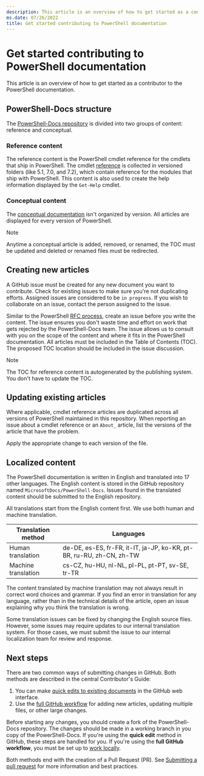 ```yaml
---
description: This article is an overview of how to get started as a contributor to the PowerShell documentation.
ms.date: 07/26/2022
title: Get started contributing to PowerShell documentation
---
```

# Get started contributing to PowerShell documentation

This article is an overview of how to get started as a contributor to the PowerShell documentation.

## PowerShell-Docs structure

The [PowerShell-Docs repository][1] is divided into two groups of content: reference and
conceptual.

### Reference content

The reference content is the PowerShell cmdlet reference for the cmdlets that ship in PowerShell.
The cmdlet [reference][2] is collected in versioned folders (like 5.1, 7.0, and 7.2), which contain
reference for the modules that ship with PowerShell. This content is also used to create the help
information displayed by the `Get-Help` cmdlet.

### Conceptual content

The [conceptual documentation][3] isn't organized by version. All articles are displayed for every
version of PowerShell.

> [!NOTE]
> Anytime a conceptual article is added, removed, or renamed, the TOC must be updated and deleted or
> renamed files must be redirected.

## Creating new articles

A GitHub issue must be created for any new document you want to contribute. Check for existing
issues to make sure you're not duplicating efforts. Assigned issues are considered to be
`in progress`. If you wish to collaborate on an issue, contact the person assigned to the issue.

Similar to the PowerShell [RFC process][4], create an issue before you write the content. The issue
ensures you don't waste time and effort on work that gets rejected by the PowerShell-Docs team. The
issue allows us to consult with you on the scope of the content and where it fits in the PowerShell
documentation. All articles must be included in the Table of Contents (TOC). The proposed TOC
location should be included in the issue discussion.

> [!NOTE]
> The TOC for reference content is autogenerated by the publishing system. You don't have to update
> the TOC.

## Updating existing articles

Where applicable, cmdlet reference articles are duplicated across all versions of PowerShell
maintained in this repository. When reporting an issue about a cmdlet reference or an `About_`
article, list the versions of the article that have the problem.

Apply the appropriate change to each version of the file.

## Localized content

The PowerShell documentation is written in English and translated into 17 other languages. The
English content is stored in the GitHub repository named `MicrosoftDocs/PowerShell-Docs`. Issues
found in the translated content should be submitted to the English repository.

All translations start from the English content first. We use both human and machine translation.

| Translation method  |                              Languages                               |
| ------------------- | -------------------------------------------------------------------- |
| Human translation   | de-DE, es-ES, fr-FR, it-IT, ja-JP, ko-KR, pt-BR, ru-RU, zh-CN, zh-TW |
| Machine translation | cs-CZ, hu-HU, nl-NL, pl-PL, pt-PT, sv-SE, tr-TR                      |

The content translated by machine translation may not always result in correct word choices and
grammar. If you find an error in translation for any language, rather than in the technical details
of the article, open an issue explaining why you think the translation is wrong.

Some translation issues can be fixed by changing the English source files. However, some issues may
require updates to our internal translation system. For those cases, we must submit the issue to our
internal localization team for review and response.

## Next steps

There are two common ways of submitting changes in GitHub. Both methods are described in the central
Contributor's Guide:

1. You can make [quick edits to existing documents][5] in the GitHub web interface.
1. Use the [full GitHub workflow][6] for adding new articles, updating multiple files, or other
   large changes.

Before starting any changes, you should create a fork of the PowerShell-Docs repository. The changes
should be made in a working branch in you copy of the PowerShell-Docs. If you're using the **quick
edit** method in GitHub, these steps are handled for you. If you're using the **full GitHub
workflow**, you must be set up to [work locally][7].

Both methods end with the creation of a Pull Request (PR). See [Submitting a pull request][8] for
more information and best practices.

<!--link refs-->
[1]: https://github.com/MicrosoftDocs/PowerShell-Docs
[2]: https://github.com/MicrosoftDocs/PowerShell-Docs/tree/main/reference
[3]: https://github.com/MicrosoftDocs/PowerShell-Docs/tree/main/reference/docs-conceptual
[4]: https://github.com/PowerShell/powershell-rfc/blob/master/RFC0000-RFC-Process.md
[5]: /contribute/#quick-edits-to-existing-documents
[6]: /contribute/how-to-write-workflows-major#making-your-changes
[7]: /contribute/get-started-setup-local#fork-the-repository
[8]: pull-requests.md

